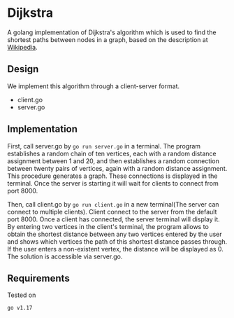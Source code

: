 # Dijkstra
A golang implementation of Dijkstra's algorithm which is used to find the shortest paths between nodes in a graph, based on the description at [Wikipedia](http://en.wikipedia.org/wiki/Dijkstra%27s_algorithm#Algorithm).

## Design
We implement this algorithm through a client-server format.<br>
- client.go <br> 
- server.go <br>

## Implementation
First, call server.go by `go run server.go` in a terminal. The program establishes a random chain of ten vertices, each with a random distance assignment between 1 and 20, and then establishes a random connection between twenty pairs of vertices, again with a random distance assignment. This procedure generates a graph. These connections is displayed in the terminal. Once the server is starting it will wait for clients to connect from port 8000.<br>

Then, call client.go by `go run client.go` in a new terminal(The server can connect to multiple clients). Client connect to the server from the default port 8000. Once a client has connected, the server terminal will display it. By entering two vertices in the client's terminal, the program allows to obtain the shortest distance between any two vertices entered by the user and shows which vertices the path of this shortest distance passes through. If the user enters a non-existent vertex, the distance will be displayed as 0.
The solution is accessible via server.go.

## Requirements
Tested on
```
go v1.17
```

